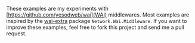 These examples are my experiments with [https://github.com/yesodweb/wai](WAI) middlewares.
Most examples are inspired by the [wai-extra](https://github.com/yesodweb/wai/tree/master/wai-extra) package
`Network.Wai.Middleware`. 
If you want to improve these examples, feel free to fork this project and send me a pull request.

